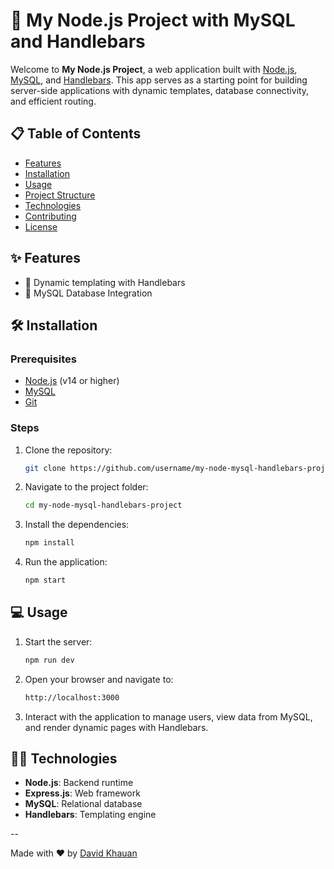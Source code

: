 # 🚀 My Node.js Project with MySQL and Handlebars

Welcome to **My Node.js Project**, a web application built with [Node.js](https://nodejs.org/), [MySQL](https://www.mysql.com/), and [Handlebars](https://handlebarsjs.com/). 
This app serves as a starting point for building server-side applications with dynamic templates, database connectivity, and efficient routing.

## 📋 Table of Contents

- [Features](#features)
- [Installation](#installation)
- [Usage](#usage)
- [Project Structure](#project-structure)
- [Technologies](#technologies)
- [Contributing](#contributing)
- [License](#license)

## ✨ Features

- 📄 Dynamic templating with Handlebars
- 💾 MySQL Database Integration

## 🛠️ Installation

### Prerequisites

- [Node.js](https://nodejs.org/) (v14 or higher)
- [MySQL](https://www.mysql.com/)
- [Git](https://git-scm.com/)

### Steps

1. Clone the repository:

    ```bash
    git clone https://github.com/username/my-node-mysql-handlebars-project.git
    ```

2. Navigate to the project folder:

    ```bash
    cd my-node-mysql-handlebars-project
    ```

3. Install the dependencies:

    ```bash
    npm install
    ```

5. Run the application:

    ```bash
    npm start
    ```

## 💻 Usage

1. Start the server:

    ```bash
    npm run dev
    ```

2. Open your browser and navigate to:

    ```bash
    http://localhost:3000
    ```

3. Interact with the application to manage users, view data from MySQL, and render dynamic pages with Handlebars.

## 🧑‍💻 Technologies

- **Node.js**: Backend runtime
- **Express.js**: Web framework
- **MySQL**: Relational database
- **Handlebars**: Templating engine

--

Made with ❤️ by [David Khauan](https://github.com/davidkhauan)
